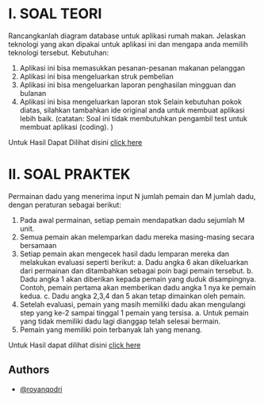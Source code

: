# I. SOAL TEORI
Rancangkanlah diagram database untuk aplikasi rumah makan.
Jelaskan teknologi yang akan dipakai untuk aplikasi ini dan mengapa anda memilih teknologi
tersebut.
Kebutuhan:
1. Aplikasi ini bisa memasukkan pesanan-pesanan makanan pelanggan
2. Aplikasi ini bisa mengeluarkan struk pembelian
3. Aplikasi ini bisa mengeluarkan laporan penghasilan mingguan dan bulanan
4. Aplikasi ini bisa mengeluarkan laporan stok
Selain kebutuhan pokok diatas, silahkan tambahkan ide original anda untuk membuat aplikasi
lebih baik.
(catatan: Soal ini tidak membutuhkan pengambil test untuk membuat aplikasi (coding). )

Untuk Hasil Dapat Dilihat disini [click here](https://github.com/royanqodri/Teknikal_Test/blob/main/RumahMakan_App.pdf)


# II. SOAL PRAKTEK

Permainan dadu yang menerima input N jumlah pemain dan M jumlah
dadu, dengan peraturan sebagai berikut:
1. Pada awal permainan, setiap pemain mendapatkan dadu sejumlah M unit.
2. Semua pemain akan melemparkan dadu mereka masing-masing secara bersamaan
3. Setiap pemain akan mengecek hasil dadu lemparan mereka dan melakukan evaluasi
   seperti berikut:
   a. Dadu angka 6 akan dikeluarkan dari permainan dan ditambahkan sebagai poin
      bagi pemain tersebut.
   b. Dadu angka 1 akan diberikan kepada pemain yang duduk disampingnya.
      Contoh, pemain pertama akan memberikan dadu angka 1 nya ke pemain kedua.
   c. Dadu angka 2,3,4 dan 5 akan tetap dimainkan oleh pemain.
4. Setelah evaluasi, pemain yang masih memiliki dadu akan mengulangi step yang ke-2
   sampai tinggal 1 pemain yang tersisa.
   a. Untuk pemain yang tidak memiliki dadu lagi dianggap telah selesai bermain.
5. Pemain yang memiliki poin terbanyak lah yang menang.

Untuk Hasil dapat dilihat disini [click here](https://github.com/royanqodri/Teknikal_Test/blob/main/PermainanDadu.go)


## Authors
- [@royanqodri](https://github.com/royanqodri)


 
